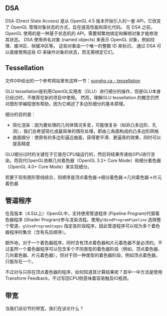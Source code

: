 ## DSA

DSA (Direct State Access) 是从 OpenGL 4.5 版本开始引入的一套 API，它改变了 OpenGL 管理对象状态的方式，旨在提高性能和简化代码。 在 DSA 之前，OpenGL 使用的是一种基于状态机的 API，需要频繁地绑定和解绑对象才能修改其状态。 DSA 使用命名对象 (named objects) 来表示 OpenGL 对象，例如纹理、缓冲区、帧缓冲区等。 这些对象由一个唯一的整数 ID 来标识。 通过 DSA 可以直接使用这些 ID 来操作对象的状态，而无需绑定它们。

## Tessellation

文件0中给出的一个参考网站里有这样一节：[songho.ca - tessellation](https://www.songho.ca/opengl/files/tessellation.zip)

GLU tessellation是利用OpenGL实用库（GLU）进行细分的操作，但是GLU本身已经过时，不推荐在新的项目中使用。 然而，理解GLU tessellation 的概念仍然对图形学编程很有帮助，因为它阐述了多边形细分的基本原理。

细分的目的是：

- 简化渲染：因为要处理的几何体情况多变，可能很复杂（如非凸多边形、孔洞），我们总希望简化成最简单的情形处理，即由三角面构成的凸多边形网格
- 曲面细分：使原有的多边形逼近曲面，获得更平滑、更逼真的效果，同时可以提高精度

GLU细分过时的关键在于它是在CPU端运行的，然后将结果传递给GPU进行渲染。而现代OpenGL依赖几何着色器（OpenGL 3.2+ Core Mode）和细分着色器（OpenGL 4.0+ Core Mode）来实现细分。

若要于现有图形管线结合，则顺序是顶点着色器->细分着色器->几何着色器->片元着色器

## 管道程序

在高版本（4.5以上）OpenGL中，支持使用管道程序 (Pipeline Program)代替着色器程序 (Shader Program)参与渲染流程。使用`glBindProgramPipeline` 选择整个管道，`glUseProgramStages` 指定各阶段程序，因此管道程序可以视为多个着色器程序的集合（含有先后顺序）。

额外地，对于一个着色器程序，同时含有顶点着色器和片元着色器不是必须的。不过虽然一个着色器程序可以包含多个不同类型的着色器阶段（例如，顶点着色器、几何着色器、片元着色器），但对于同一种类型的着色器阶段，例如顶点着色器，只能存在一个。

不过对与只存在顶点着色器的程序，如何知道其计算结果呢？其中一中方法是使用Transform Feedback，不过写回CPU侧意味着容易触及IO瓶颈。

## 带宽

当我们谈论节约带宽，我们在谈论什么？